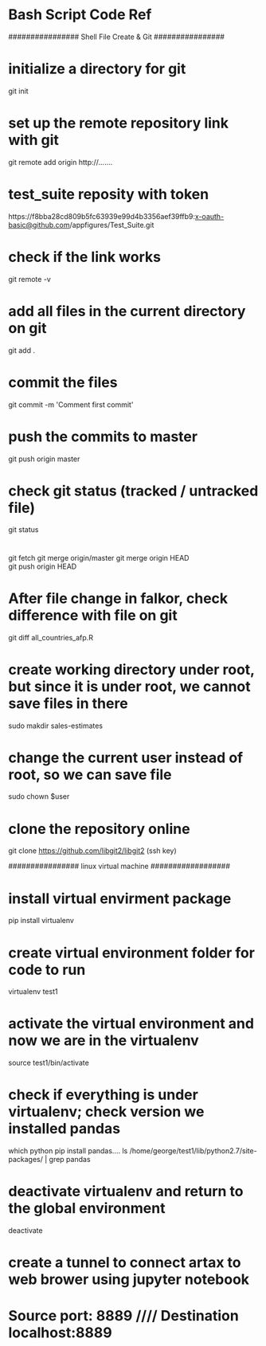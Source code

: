 # Bash Script Code Ref

################   Shell File Create & Git  ################

# initialize a directory for git
git init

# set up the remote repository link with git
git remote add origin http://.......
# test_suite reposity with token
https://f8bba28cd809b5fc63939e99d4b3356aef39ffb9:x-oauth-basic@github.com/appfigures/Test_Suite.git

# check if the link works
git remote -v

# add all files in the current directory on git
git add .

# commit the files
git commit -m 'Comment first commit'

# push the commits to master
git push origin master

# check git status (tracked / untracked file)
git status 

#
git fetch
git merge origin/master
git merge origin HEAD  
git push origin HEAD

# After file change in falkor, check difference with file on git
git diff all_countries_afp.R

# create working directory under root, but since it is under root, we cannot save files in there
sudo makdir sales-estimates

# change the current user instead of root, so we can save file
sudo chown $user

# clone the repository online
git clone https://github.com/libgit2/libgit2 (ssh key)


################ linux virtual machine ##################

# install virtual envirment package
pip install virtualenv

# create virtual environment folder for code to run
virtualenv test1

# activate the virtual environment and now we are in the virtualenv
source test1/bin/activate

# check if everything is under virtualenv; check version we installed pandas
which python
pip install pandas....
ls /home/george/test1/lib/python2.7/site-packages/ | grep pandas

# deactivate virtualenv and return to the global environment
deactivate


# create a tunnel to connect artax to web brower using jupyter notebook
# Source port: 8889 //// Destination localhost:8889
